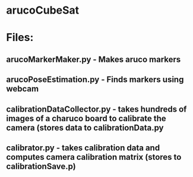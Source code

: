 # arucoCubeSat

# Files:
## arucoMarkerMaker.py - Makes aruco markers
## arucoPoseEstimation.py - Finds markers using webcam
## calibrationDataCollector.py - takes hundreds of images of a charuco board to calibrate the camera (stores data to calibrationData.py
## calibrator.py - takes calibration data and computes camera calibration matrix (stores to calibrationSave.p)
